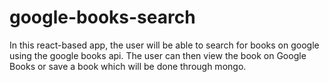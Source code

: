 # google-books-search
In this react-based app, the user will be able to search for books on google using the google books api. The user can then view the book on Google Books or save a book which will be done through mongo.
